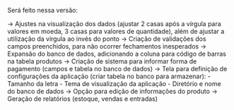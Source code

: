 Será feito nessa versão:

-> Ajustes na visualização dos dados (ajustar 2 casas após a vírgula para valores em moeda, 3 casas para valores de quantidade), além de ajustar a utilização da vírgula ao invés do ponto
-> Criação de validações dos campos preenchidos, para não ocorrer fechamentos inesperados
-> Expansão do banco de dados, adicionando a coluna para código de barras na tabela produtos
-> Criação de sistema para informar forma de pagamento (campos e tabela no banco de dados)
-> Tela para definição de configurações da aplicação (criar tabela no banco para armazenar):
    - Tamanho da letra
    - Tema de visualização da aplicação
    - Diretório e nome do banco de dados
-> Opção para edição de informações do produto
-> Geração de relatórios (estoque, vendas e entradas)
